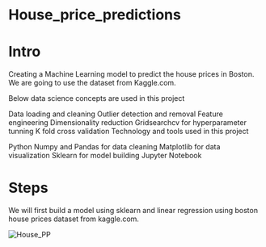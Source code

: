 # House_price_predictions
# Intro
Creating a Machine Learning model to predict the house prices in Boston. We are going to use the dataset from Kaggle.com.

Below data science concepts are used in this project

Data loading and cleaning
Outlier detection and removal
Feature engineering
Dimensionality reduction
Gridsearchcv for hyperparameter tunning
K fold cross validation
Technology and tools used in this project

Python
Numpy and Pandas for data cleaning
Matplotlib for data visualization
Sklearn for model building
Jupyter Notebook

# Steps
We will first build a model using sklearn and linear regression using boston house prices dataset from kaggle.com.

![House_PP](https://user-images.githubusercontent.com/48610617/135037921-78dbc02b-8d29-4d7f-b1b2-26aab01f87bd.png)

